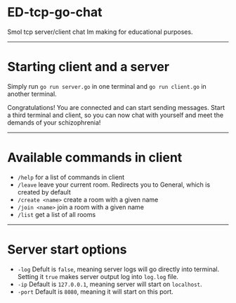 # ED-tcp-go-chat
Smol tcp server/client chat Im making for educational purposes. 

---

# Starting client and a server

Simply run ```go run server.go``` in one terminal and ```go run client.go``` in another terminal.

Congratulations! You are connected and can start sending messages. Start a third terminal and client, so you can now chat with yourself and meet the demands of your schizophrenia!

---

# Available commands in client

-   ```/help``` for a list of commands in client
-   ```/leave``` leave your current room. Redirects you to General, which is created by default
-   ```/create <name>``` create a room with a given name
-   ```/join <name>``` join a room with a given name
-   ```/list``` get a list of all rooms

---

# Server start options

- ```-log``` Defult is ```false```, meaning server logs will go directly into terminal. Setting it ```true``` makes server output log into ```log.log``` file.
- ```-ip``` Default is ```127.0.0.1```, meaning server will start on ```localhost```.
- ```-port``` Default is ```8080```, meaning it will start on this port.
